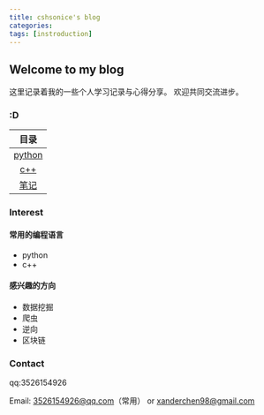 ```yaml
---
title: cshsonice's blog
categories: 
tags: [instroduction]
---
```


## Welcome to my blog

这里记录着我的一些个人学习记录与心得分享。
欢迎共同交流进步。

### :D
|      目录     |
|:-------------:|
|[python][1]|
|[c++][2]      |
|[笔记][3]     |


### Interest
#### 常用的编程语言
* python
* c++

#### 感兴趣的方向
* 数据挖掘
* 爬虫
* 逆向
* 区块链

### Contact

qq:3526154926

Email: 3526154926@qq.com（常用） or xanderchen98@gmail.com



[1]: python/
[2]: cpp/
[3]: note/